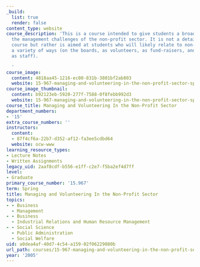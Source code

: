 ```yaml
---
_build:
  list: true
  render: false
content_type: website
course_description: 'This is a course intended to give students a broad overview of
  the management challenges of the non-profit sector. It is not a detailed management
  course but rather is aimed at students who will likely relate to non-profits in
  a variety of ways (on the boards, as volunteers, as fund-raisers, and occasionally
  as staff).

  '
course_image:
  content: 4818aa45-1216-ec00-831b-3801bf2ab803
  website: 15-967-managing-and-volunteering-in-the-non-profit-sector-spring-2005
course_image_thumbnail:
  content: b92123eb-5920-277f-7588-0f8febb992d3
  website: 15-967-managing-and-volunteering-in-the-non-profit-sector-spring-2005
course_title: Managing and Volunteering In the Non-Profit Sector
department_numbers:
- '15'
extra_course_numbers: ''
instructors:
  content:
  - 87f4cf6a-22b7-d352-af12-fa3ee5cdbd64
  website: ocw-www
learning_resource_types:
- Lecture Notes
- Written Assignments
legacy_uid: 2aaf8cdf-b556-e1ff-c2e7-f5ba2ef4d7ff
level:
- Graduate
primary_course_number: '15.967'
term: Spring
title: Managing and Volunteering In the Non-Profit Sector
topics:
- - Business
  - Management
- - Business
  - Industrial Relations and Human Resource Management
- - Social Science
  - Public Administration
  - Social Welfare
uid: a0dea4af-40d7-4c54-a159-02f06229080b
url_path: courses/15-967-managing-and-volunteering-in-the-non-profit-sector-spring-2005
year: '2005'
---
```


